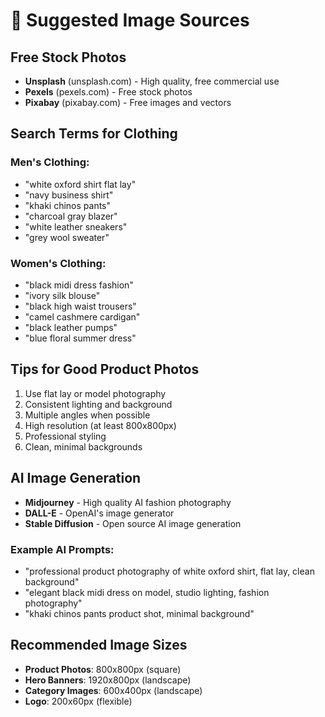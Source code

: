 # 📸 Suggested Image Sources

## **Free Stock Photos**
- **Unsplash** (unsplash.com) - High quality, free commercial use
- **Pexels** (pexels.com) - Free stock photos  
- **Pixabay** (pixabay.com) - Free images and vectors

## **Search Terms for Clothing**

### Men's Clothing:
- "white oxford shirt flat lay"
- "navy business shirt"
- "khaki chinos pants"
- "charcoal gray blazer"
- "white leather sneakers"
- "grey wool sweater"

### Women's Clothing:
- "black midi dress fashion"
- "ivory silk blouse" 
- "black high waist trousers"
- "camel cashmere cardigan"
- "black leather pumps"
- "blue floral summer dress"

## **Tips for Good Product Photos**
1. Use flat lay or model photography
2. Consistent lighting and background
3. Multiple angles when possible
4. High resolution (at least 800x800px)
5. Professional styling
6. Clean, minimal backgrounds

## **AI Image Generation**
- **Midjourney** - High quality AI fashion photography
- **DALL-E** - OpenAI's image generator
- **Stable Diffusion** - Open source AI image generation

### Example AI Prompts:
- "professional product photography of white oxford shirt, flat lay, clean background"
- "elegant black midi dress on model, studio lighting, fashion photography"
- "khaki chinos pants product shot, minimal background"

## **Recommended Image Sizes**
- **Product Photos**: 800x800px (square)
- **Hero Banners**: 1920x800px (landscape)
- **Category Images**: 600x400px (landscape)  
- **Logo**: 200x60px (flexible)
